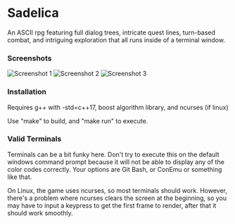 # Sadelica

An ASCII rpg featuring full dialog trees, intricate quest lines, turn-based combat, and intriguing exploration that all runs inside of a terminal window.

### Screenshots

![Screenshot 1](https://imgur.com/o69t2tM)
![Screenshot 2](https://imgur.com/0A7YAvU)
![Screenshot 3](https://imgur.com/7IEt4L2)

### Installation

Requires g++ with -std=c++17, boost algorithm library, and ncurses (if linux)

Use "make" to build, and "make run" to execute.

### Valid Terminals

Terminals can be a bit funky here.  Don't try to execute this on the default windows command prompt because it will not be able to display any of the color codes correctly.  Your options are Git Bash, or ConEmu or something like that.

On Linux, the game uses ncurses, so most terminals should work.  However, there's a problem where ncurses clears the screen at the beginning, so you may have to input a keypress to get the first frame to render, after that it should work smoothly.

